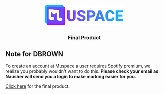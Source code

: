 
<html>
    <head>
        <meta charset="utf-8" />
        <title>MuSpace Project Page</title>
        <meta
            name="description"
            content="The features that couldn't be implemented and their reasons"
            />
        <meta name="viewport" content="width=device-width, initial-scale=1" />
        <link href="./style.css" rel="stylesheet" />
    </head>
    <body>
        <h1 align="center">
            <a href="./"
                ><img id="header-logo" src="./logo.svg" width="250" alt="MuSpace logo"
                /></a>
        </h1>
<body>
    
<h3 align="center">Final Product</h2>

  <h2><b>Note for DBROWN</b></h2>
  <p>To create an account at Muspace a user requires Spotify premium, we realize you probably wouldn't want to do this. <b>Please check your email as Nausher will send you a login to make marking easier for you.</b></p>
  
  <p> <a href="https://muspace-621b5.web.app/">Click here</a> for the final product.</p>
</body>

